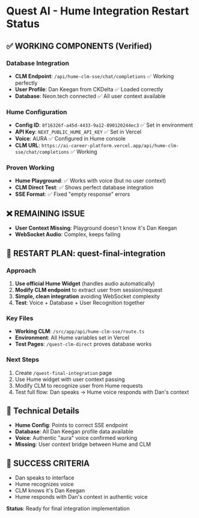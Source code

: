 # Quest AI - Hume Integration Restart Status

## ✅ WORKING COMPONENTS (Verified)

### Database Integration
- **CLM Endpoint**: `/api/hume-clm-sse/chat/completions` ✅ Working perfectly
- **User Profile**: Dan Keegan from CKDelta ✅ Loaded correctly  
- **Database**: Neon.tech connected ✅ All user context available

### Hume Configuration
- **Config ID**: `8f16326f-a45d-4433-9a12-890120244ec3` ✅ Set in environment
- **API Key**: `NEXT_PUBLIC_HUME_API_KEY` ✅ Set in Vercel
- **Voice**: AURA ✅ Configured in Hume console
- **CLM URL**: `https://ai-career-platform.vercel.app/api/hume-clm-sse/chat/completions` ✅ Working

### Proven Working
- **Hume Playground**: ✅ Works with voice (but no user context)
- **CLM Direct Test**: ✅ Shows perfect database integration
- **SSE Format**: ✅ Fixed "empty response" errors

## ❌ REMAINING ISSUE
- **User Context Missing**: Playground doesn't know it's Dan Keegan
- **WebSocket Audio**: Complex, keeps failing

## 🎯 RESTART PLAN: quest-final-integration

### Approach
1. **Use official Hume Widget** (handles audio automatically)
2. **Modify CLM endpoint** to extract user from session/request
3. **Simple, clean integration** avoiding WebSocket complexity
4. **Test**: Voice + Database + User Recognition together

### Key Files
- **Working CLM**: `/src/app/api/hume-clm-sse/route.ts`
- **Environment**: All Hume variables set in Vercel
- **Test Pages**: `/quest-clm-direct` proves database works

### Next Steps
1. Create `/quest-final-integration` page
2. Use Hume widget with user context passing
3. Modify CLM to recognize user from Hume requests
4. Test full flow: Dan speaks → Hume voice responds with Dan's context

## 🔧 Technical Details
- **Hume Config**: Points to correct SSE endpoint
- **Database**: All Dan Keegan profile data available
- **Voice**: Authentic "aura" voice confirmed working
- **Missing**: User context bridge between Hume and CLM

## 🎯 SUCCESS CRITERIA
- Dan speaks to interface
- Hume recognizes voice  
- CLM knows it's Dan Keegan
- Hume responds with Dan's context in authentic voice

**Status**: Ready for final integration implementation